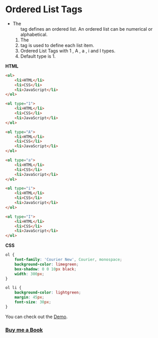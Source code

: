 # Ordered List Tags

- The <ol> tag defines an ordered list. An ordered list can be numerical or alphabetical.
- The <li> tag is used to define each list item.
- Ordered List Tags with 1 , A , a , i and I types.
- Default type is 1.


**HTML**

```HTML
<ol>
    <li>HTML</li>
    <li>CSS</li>
    <li>JavaScript</li>
</ol>

<ol type="1">
    <li>HTML</li>
    <li>CSS</li>
    <li>JavaScript</li>
</ol>

<ol type="A">
    <li>HTML</li>
    <li>CSS</li>
    <li>JavaScript</li>
</ol>

<ol type="a">
    <li>HTML</li>
    <li>CSS</li>
    <li>JavaScript</li>
</ol>

<ol type="i">
    <li>HTML</li>
    <li>CSS</li>
    <li>JavaScript</li>
</ol>

<ol type="I">
    <li>HTML</li>
    <li>CSS</li>
    <li>JavaScript</li>
</ol>

```

**CSS**

```CSS
ol {
    font-family: 'Courier New', Courier, monospace;
    background-color: limegreen;
    box-shadow: 0 0 10px black;
    width: 300px;
}

ol li {
    background-color: lightgreen;
    margin: 45px;
    font-size: 30px;
}
```

You can check out the [Demo](https://praveenoruganti.github.io/praveenoruganti-html/8_Ordered%20List/Demo).

### [Buy me a Book](https://www.buymeacoffee.com/praveenoruganti)